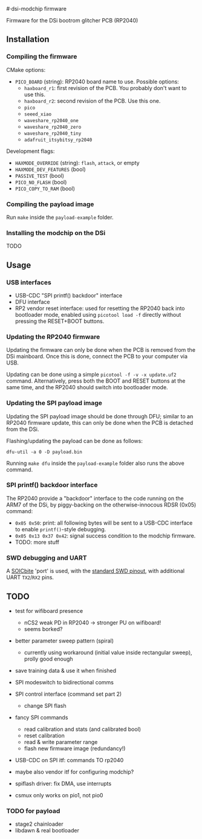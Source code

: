#·dsi-modchip firmware

Firmware for the DSi bootrom glitcher PCB (RP2040)

## Installation

### Compiling the firmware

CMake options:

* `PICO_BOARD` (string): RP2040 board name to use. Possible options:
  * `haxboard_r1`: first revision of the PCB. You probably don't want to use this.
  * `haxboard_r2`: second revision of the PCB. Use this one.
  * `pico`
  * `seeed_xiao`
  * `waveshare_rp2040_one`
  * `waveshare_rp2040_zero`
  * `waveshare_rp2040_tiny`
  * `adafruit_itsybitsy_rp2040`

Development flags:

* `HAXMODE_OVERRIDE` (string): `flash`, `attack`, or empty
* `HAXMODE_DEV_FEATURES` (bool)
* `PASSIVE_TEST` (bool)
* `PICO_NO_FLASH` (bool)
* `PICO_COPY_TO_RAM` (bool)

### Compiling the payload image

Run `make` inside the `payload-example` folder.

### Installing the modchip on the DSi

TODO

## Usage

### USB interfaces

* USB-CDC "SPI printf() backdoor" interface
* DFU interface
* RP2 vendor reset interface: used for resetting the RP2040 back into
  bootloader mode, enabled using `picotool load -f` directly without pressing
  the RESET+BOOT buttons.

### Updating the RP2040 firmware

Updating the firmware can only be done when the PCB is removed from the DSi
mainboard. Once this is done, connect the PCB to your computer via USB.

Updating can be done using a simple `picotool -f -v -x update.uf2` command.
Alternatively, press both the BOOT and RESET buttons at the same time, and the
RP2040 should switch into bootloader mode.

### Updating the SPI payload image

Updating the SPI payload image should be done through DFU; similar to an RP2040
firmware update, this can only be done when the PCB is detached from the DSi.

Flashing/updating the payload can be done as follows:

```
dfu-util -a 0 -D payload.bin
```

Running `make dfu` inside the `payload-example` folder also runs the above command.

### SPI printf() backdoor interface

The RP2040 provide a "backdoor" interface to the code running on the ARM7 of
the DSi, by piggy-backing on the otherwise-innocous RDSR (0x05) command:

* `0x05 0x50`: print: all following bytes will be sent to a USB-CDC
  interface to enable `printf()`-style debugging.
* `0x05 0x13 0x37 0x42`: signal success condition to the modchip firmware.
* TODO: more stuff

### SWD debugging and UART

A [SOICbite](https://github.com/SimonMerrett/SOICbite) 'port' is used, with
the [standard SWD pinout](https://github.com/SimonMerrett/SOICbite#pin-assignment),
with additional UART `TX2`/`RX2` pins.

## TODO

* test for wifiboard presence
  * nCS2 weak PD in RP2040 -> stronger PU on wifiboard!
  * seems borked?

* better parameter sweep pattern (spiral)
  * currently using workaround (initial value inside rectangular sweep), prolly good enough
* save training data & use it when finished

* SPI modeswitch to bidirectional comms
* SPI control interface (command set part 2)
  * change SPI flash
* fancy SPI commands
  * read calibration and stats (and calibrated bool)
  * reset calibration
  * read & write parameter range
  * flash new firmware image (redundancy!)
* USB-CDC on SPI itf: commands TO rp2040
* maybe also vendor itf for configuring modchip?

* spiflash driver: fix DMA, use interrupts
* csmux only works on pio1, not pio0

### TODO for payload

* stage2 chainloader
* libdawn &amp; real bootloader

